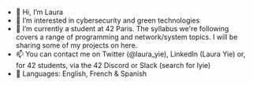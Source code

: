 - 👋 Hi, I’m Laura
- 👀 I’m interested in cybersecurity and green technologies
- 🌱 I’m currently a student at 42 Paris. The syllabus we're following covers a range of programming and network/system topics. I will be sharing some of my projects on here.
- 📫 You can contact me on Twitter (@laura_yie), LinkedIn (Laura Yie) or, for 42 students, via the 42 Discord or Slack (search for lyie)
- :blue_heart: Languages: English, French & Spanish

<!---
lyie28/lyie28 is a ✨ special ✨ repository because its `README.md` (this file) appears on your GitHub profile.
You can click the Preview link to take a look at your changes.
--->
